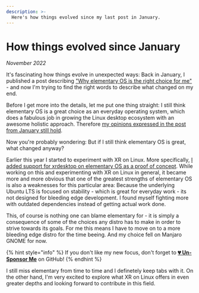 ```yaml
---
description: >-
  Here's how things evolved since my last post in January.
---
```


# How things evolved since January

_November 2022_

It's fascinating how things evolve in unexpected ways: Back in January, I published a post describing ["Why elementary OS is the right choice for me"](2022-01-17-why-elementary-os-is-the-right-choice-for-me.md) - and now I'm trying to find the right words to describe what changed on my end.

Before I get more into the details, let me put one thing straight: I still think elementary OS is a great choice as an everyday operating system, which does a fabulous job in growing the Linux desktop ecosystem with an awesome holistic approach. Therefore [my opinions expressed in the post from January still hold](2022-01-17-why-elementary-os-is-the-right-choice-for-me.md).

Now you're probably wondering: But if I still think elementary OS is great, what changed anyway?

Earlier this year I started to experiment with XR on Linux. More specifically, [I added support for xrdesktop on elementary OS as a proof of concept](2021-04-27-dipping-elementary-os-toes-into-virtual-reality). While working on this and experimenting with XR on Linux in general, it became more and more obvious that one of the greatest strengths of elementary OS is also a weaknesses for this particular area: Because the underlying Ubuntu LTS is focused on stability - which is great for everyday work - its not designed for bleeding edge development. I found myself fighting more with outdated dependencies instead of getting actual work done.

This, of course is nothing one can blame elementary for - it is simply a consequence of some of the choices any distro has to make in order to strive towards its goals. For me this means I have to move on to a more bleeding edge distro for the time beeing. And my choice fell on Manjaro GNOME for now.

{% hint style="info" %}
If you don't like my new focus, don't forget to [**💔 Un-Sponsor Me**](https://github.com/sponsors/marbetschar) on GitHub!
{% endhint %}

I still miss elementary from time to time and I definetely keep tabs with it. On the other hand, I'm very excited to explore what XR on Linux offers in even greater depths and looking forward to contribute in this field.
